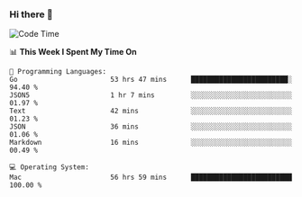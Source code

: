 ### Hi there 👋

<!--
**CrazyCollin/crazycollin** is a ✨ _special_ ✨ repository because its `README.md` (this file) appears on your GitHub profile.

Here are some ideas to get you started:

- 🔭 I’m currently working on ...
- 🌱 I’m currently learning ...
- 👯 I’m looking to collaborate on ...
- 🤔 I’m looking for help with ...
- 💬 Ask me about ...
- 📫 How to reach me: ...
- 😄 Pronouns: ...
- ⚡ Fun fact: ...
-->

<!--START_SECTION:waka-->
![Code Time](http://img.shields.io/badge/Code%20Time-4%2C731%20hrs%202%20mins-blue)

📊 **This Week I Spent My Time On** 

```text
💬 Programming Languages: 
Go                       53 hrs 47 mins      ████████████████████████░   94.40 % 
JSON5                    1 hr 7 mins         ░░░░░░░░░░░░░░░░░░░░░░░░░   01.97 % 
Text                     42 mins             ░░░░░░░░░░░░░░░░░░░░░░░░░   01.23 % 
JSON                     36 mins             ░░░░░░░░░░░░░░░░░░░░░░░░░   01.06 % 
Markdown                 16 mins             ░░░░░░░░░░░░░░░░░░░░░░░░░   00.49 % 

💻 Operating System: 
Mac                      56 hrs 59 mins      █████████████████████████   100.00 % 
```


<!--END_SECTION:waka-->
